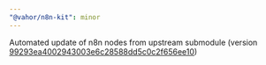 ```yaml
---
"@vahor/n8n-kit": minor
---
```


Automated update of n8n nodes from upstream submodule (version [99293ea4002943003e6c28588dd5c0c2f656ee10](https://github.com/n8n-io/n8n/tree/99293ea4002943003e6c28588dd5c0c2f656ee10))
